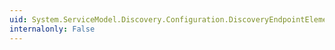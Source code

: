 ```yaml
---
uid: System.ServiceModel.Discovery.Configuration.DiscoveryEndpointElement.DiscoveryMode
internalonly: False
---
```

